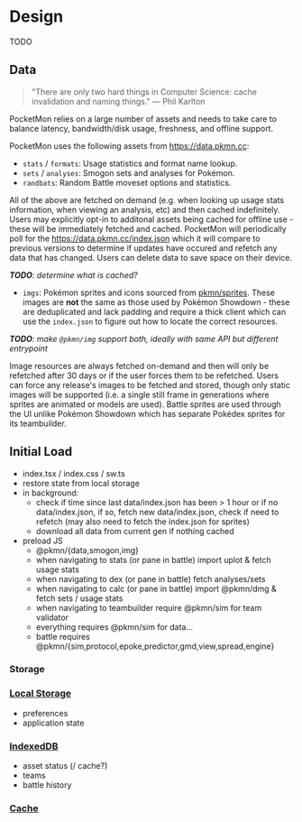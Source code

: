 # Design

TODO

## Data

> "There are only two hard things in Computer Science: cache invalidation and naming things." — Phil
> Karlton

PocketMon relies on a large number of assets and needs to take care to balance latency,
bandwidth/disk usage, freshness, and offline support.

PocketMon uses the following assets from https://data.pkmn.cc:

- `stats` / `formats`: Usage statistics and format name lookup.
- `sets` / `analyses`: Smogon sets and analyses for Pokémon.
- `randbats`: Random Battle moveset options and statistics.

All of the above are fetched on demand (e.g. when looking up usage stats information, when viewing
an analysis, etc) and then cached indefinitely. Users may explicitly opt-in to additonal assets
being cached for offline use - these will be immediately fetched and cached. PocketMon will
periodically poll for the https://data.pkmn.cc/index.json which it will compare to previous versions
to determine if updates have occured and refetch any data that has changed. Users can delete data to
save space on their device.

_**TODO**: determine what is cached?_

- `imgs`: Pokémon sprites and icons sourced from [pkmn/sprites](https://github.com/pkmn/sprites).
  These images are **not** the same as those used by Pokémon Showdown - these are deduplicated and
  lack padding and require a thick client which can use the `index.json` to figure out how to locate
  the correct resources.

_**TODO**: make `@pkmn/img` support both, ideally with same API but different entrypoint_

Image resources are always fetched on-demand and then will only be refetched after 30 days or if the
user forces them to be refetched. Users can force any release's images to be fetched and stored,
though only static images will be supported (i.e. a single still frame in generations where sprites
are animated or models are used). Battle sprites are used through the UI unlike Pokémon Showdown
which has separate Pokédex sprites for its teambuilder.

## Initial Load

- index.tsx / index.css / sw.ts
- restore state from local storage
- in background:
  - check if time since last data/index.json has been > 1 hour or if no data/index.json, if so,
    fetch new data/index.json, check if need to refetch (may also need to fetch the index.json for
    sprites)
  - download all data from current gen if nothing cached
- preload JS
  - @pkmn/{data,smogon,img}
  - when navigating to stats (or pane in battle) import uplot & fetch usage stats
  - when navigating to dex (or pane in battle) fetch analyses/sets
  - when navigating to calc (or pane in battle) import @pkmn/dmg & fetch sets / usage stats
  - when navigating to teambuilder require @pkmn/sim for team validator
  - everything requires @pkmn/sim for data...
  - battle requires @pkmn/{sim,protocol,epoke,predictor,gmd,view,spread,engine}

### Storage

### [Local Storage](https://developer.mozilla.org/en-US/docs/Web/API/Window/localStorage)

- preferences
- application state

### [IndexedDB](https://developer.mozilla.org/en-US/docs/Web/API/IndexedDB_API)

- asset status (/ cache?)
- teams
- battle history

### [Cache](https://developer.mozilla.org/en-US/docs/Web/API/Cache)
